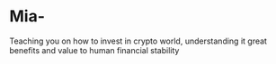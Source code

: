 # Mia-
Teaching you on how to invest in crypto world, understanding it great benefits and value to human financial stability 
